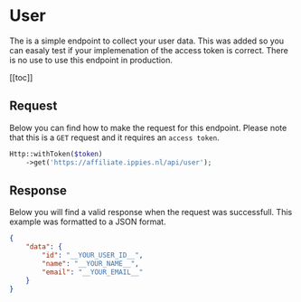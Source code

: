 # User
The is a simple endpoint to collect your user data. This was added so you can easaly test if your implemenation of the access token is correct. There is no use to use this endpoint in production.

[[toc]]

## Request
Below you can find how to make the request for this endpoint. Please note that this is a `GET` request and it requires an `access token`.
```php
Http::withToken($token)
    ->get('https://affiliate.ippies.nl/api/user');
```

## Response
Below you will find a valid response when the request was successfull. This example was formatted to a JSON format.

```json
{
    "data": {
        "id": "__YOUR_USER_ID__",
        "name": "__YOUR_NAME__",
        "email": "__YOUR_EMAIL__"
    }
}
```

<EditOnGithub edit_url="account/user.md"/>
